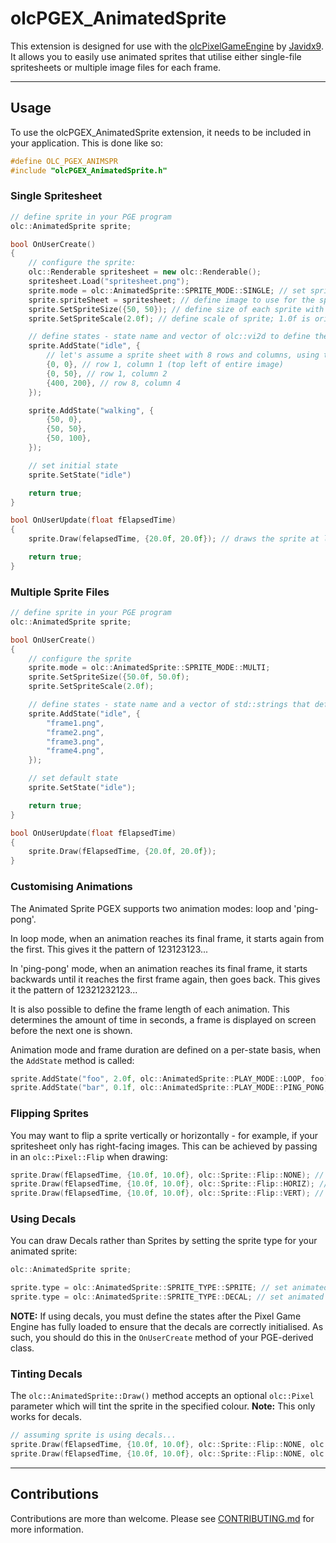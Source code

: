 # olcPGEX_AnimatedSprite

This extension is designed for use with the [olcPixelGameEngine](https://github.com/OneLoneCoder/olcPixelGameEngine) by [Javidx9](https://github.com/OneLoneCoder). It allows you to easily use animated sprites that utilise either single-file spritesheets or multiple image files for each frame.

---

## Usage

To use the olcPGEX_AnimatedSprite extension, it needs to be included in your application. This is done like so:

```cpp
#define OLC_PGEX_ANIMSPR
#include "olcPGEX_AnimatedSprite.h"
```

### Single Spritesheet

```cpp
// define sprite in your PGE program
olc::AnimatedSprite sprite;

bool OnUserCreate()
{
    // configure the sprite:
    olc::Renderable spritesheet = new olc::Renderable();
    spritesheet.Load("spritesheet.png");
    sprite.mode = olc::AnimatedSprite::SPRITE_MODE::SINGLE; // set sprite to use a single spritesheet
    sprite.spriteSheet = spritesheet; // define image to use for the spritesheet
    sprite.SetSpriteSize({50, 50}); // define size of each sprite with an olc::vi2d
    sprite.SetSpriteScale(2.0f); // define scale of sprite; 1.0f is original size. Must be above 0 and defaults to 1.0f

    // define states - state name and vector of olc::vi2d to define the top-left position of each frame in the spritesheet
    sprite.AddState("idle", {
        // let's assume a sprite sheet with 8 rows and columns, using the 50x50 sprite size defined above
        {0, 0}, // row 1, column 1 (top left of entire image)
        {0, 50}, // row 1, column 2
        {400, 200}, // row 8, column 4
    });

    sprite.AddState("walking", {
        {50, 0},
        {50, 50},
        {50, 100},
    });

    // set initial state
    sprite.SetState("idle")

    return true;
}

bool OnUserUpdate(float fElapsedTime)
{
    sprite.Draw(felapsedTime, {20.0f, 20.0f}); // draws the sprite at location x:20, y:20 and animates it

    return true;
}
```

### Multiple Sprite Files

```cpp
// define sprite in your PGE program
olc::AnimatedSprite sprite;

bool OnUserCreate()
{
    // configure the sprite
    sprite.mode = olc::AnimatedSprite::SPRITE_MODE::MULTI;
    sprite.SetSpriteSize({50.0f, 50.0f);
    sprite.SetSpriteScale(2.0f);

    // define states - state name and a vector of std::strings that define the location of each image file
    sprite.AddState("idle", {
        "frame1.png",
        "frame2.png",
        "frame3.png",
        "frame4.png",
    });

    // set default state
    sprite.SetState("idle");

    return true;
}

bool OnUserUpdate(float fElapsedTime)
{
    sprite.Draw(fElapsedTime, {20.0f, 20.0f});
}
```

### Customising Animations

The Animated Sprite PGEX supports two animation modes: loop and 'ping-pong'.

In loop mode, when an animation reaches its final frame, it starts again from the first. This gives it the pattern of 123123123...

In 'ping-pong' mode, when an animation reaches its final frame, it starts backwards until it reaches the first frame again, then goes back. This gives it the pattern of 12321232123...

It is also possible to define the frame length of each animation. This determines the amount of time in seconds, a frame is displayed on screen before the next one is shown.

Animation mode and frame duration are defined on a per-state basis, when the `AddState` method is called:

```cpp
sprite.AddState("foo", 2.0f, olc::AnimatedSprite::PLAY_MODE::LOOP, foo); // set each frame to display for two seconds, with the default - loop - play mode
sprite.AddState("bar", 0.1f, olc::AnimatedSprite::PLAY_MODE::PING_PONG, bar); // set play mode to ping pong with default frame duration of 0.1 seconds
```

### Flipping Sprites

You may want to flip a sprite vertically or horizontally - for example, if your spritesheet only has right-facing images. This can be achieved by passing in an `olc::Pixel::Flip` when drawing:

```cpp
sprite.Draw(fElapsedTime, {10.0f, 10.0f}, olc::Sprite::Flip::NONE); // no flip - default
sprite.Draw(fElapsedTime, {10.0f, 10.0f}, olc::Sprite::Flip::HORIZ); // flip sprite horizontally
sprite.Draw(fElapsedTime, {10.0f, 10.0f}, olc::Sprite::Flip::VERT); // flip sprite vertically
```

### Using Decals

You can draw Decals rather than Sprites by setting the sprite type for your animated sprite:

```cpp
olc::AnimatedSprite sprite;

sprite.type = olc::AnimatedSprite::SPRITE_TYPE::SPRITE; // set animated sprite to draw sprites, the default behaviour
sprite.type = olc::AnimatedSprite::SPRITE_TYPE::DECAL; // set animated sprite to draw decals
```

**NOTE:** If using decals, you must define the states after the Pixel Game Engine has fully loaded to ensure that the decals are correctly initialised. As such, you should do this in the `OnUserCreate` method of your PGE-derived class.

### Tinting Decals

The `olc::AnimatedSprite::Draw()` method accepts an optional `olc::Pixel` parameter which will tint the sprite in the specified colour. **Note:** This only works for decals.

```cpp
// assuming sprite is using decals...
sprite.Draw(fElapsedTime, {10.0f, 10.0f}, olc::Sprite::Flip::NONE, olc::WHITE); // draw sprite with default white tinting (no tinting)
sprite.Draw(fElapsedTime, {10.0f, 10.0f}, olc::Sprite::Flip::NONE, olc::CYAN); // draw sprite with cyan tinting
```

---

## Contributions

Contributions are more than welcome. Please see [CONTRIBUTING.md](https://github.com/matt-hayward/olcPGEX_AnimatedSprite/blob/develop/CONTRIBUTING.md) for more information.